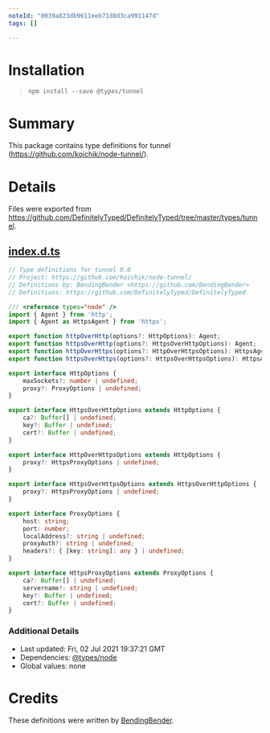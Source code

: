 ```yaml
---
noteId: "0039a823db9611eeb71d8d3ca991147d"
tags: []

---
```


# Installation
> `npm install --save @types/tunnel`

# Summary
This package contains type definitions for tunnel (https://github.com/koichik/node-tunnel/).

# Details
Files were exported from https://github.com/DefinitelyTyped/DefinitelyTyped/tree/master/types/tunnel.
## [index.d.ts](https://github.com/DefinitelyTyped/DefinitelyTyped/tree/master/types/tunnel/index.d.ts)
````ts
// Type definitions for tunnel 0.0
// Project: https://github.com/koichik/node-tunnel/
// Definitions by: BendingBender <https://github.com/BendingBender>
// Definitions: https://github.com/DefinitelyTyped/DefinitelyTyped

/// <reference types="node" />
import { Agent } from 'http';
import { Agent as HttpsAgent } from 'https';

export function httpOverHttp(options?: HttpOptions): Agent;
export function httpsOverHttp(options?: HttpsOverHttpOptions): Agent;
export function httpOverHttps(options?: HttpOverHttpsOptions): HttpsAgent;
export function httpsOverHttps(options?: HttpsOverHttpsOptions): HttpsAgent;

export interface HttpOptions {
    maxSockets?: number | undefined;
    proxy?: ProxyOptions | undefined;
}

export interface HttpsOverHttpOptions extends HttpOptions {
    ca?: Buffer[] | undefined;
    key?: Buffer | undefined;
    cert?: Buffer | undefined;
}

export interface HttpOverHttpsOptions extends HttpOptions {
    proxy?: HttpsProxyOptions | undefined;
}

export interface HttpsOverHttpsOptions extends HttpsOverHttpOptions {
    proxy?: HttpsProxyOptions | undefined;
}

export interface ProxyOptions {
    host: string;
    port: number;
    localAddress?: string | undefined;
    proxyAuth?: string | undefined;
    headers?: { [key: string]: any } | undefined;
}

export interface HttpsProxyOptions extends ProxyOptions {
    ca?: Buffer[] | undefined;
    servername?: string | undefined;
    key?: Buffer | undefined;
    cert?: Buffer | undefined;
}

````

### Additional Details
 * Last updated: Fri, 02 Jul 2021 19:37:21 GMT
 * Dependencies: [@types/node](https://npmjs.com/package/@types/node)
 * Global values: none

# Credits
These definitions were written by [BendingBender](https://github.com/BendingBender).
